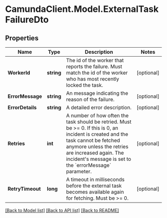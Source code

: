 # CamundaClient.Model.ExternalTaskFailureDto
## Properties

Name | Type | Description | Notes
------------ | ------------- | ------------- | -------------
**WorkerId** | **string** | The id of the worker that reports the failure. Must match the id of the worker who has most recently locked the task. | [optional] 
**ErrorMessage** | **string** | An message indicating the reason of the failure. | [optional] 
**ErrorDetails** | **string** | A detailed error description. | [optional] 
**Retries** | **int** | A number of how often the task should be retried. Must be &gt;&#x3D; 0. If this is 0, an incident is created and the task cannot be fetched anymore unless the retries are increased again. The incident&#39;s message is set to the &#x60;errorMessage&#x60; parameter. | [optional] 
**RetryTimeout** | **long** | A timeout in milliseconds before the external task becomes available again for fetching. Must be &gt;&#x3D; 0. | [optional] 

[[Back to Model list]](../README.md#documentation-for-models) [[Back to API list]](../README.md#documentation-for-api-endpoints) [[Back to README]](../README.md)

